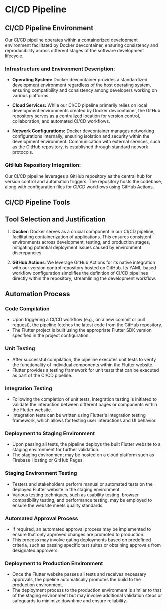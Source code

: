 # CI/CD Pipeline
## CI/CD Pipeline Environment

Our CI/CD pipeline operates within a containerized development environment facilitated by Docker devcontainer, ensuring consistency and reproducibility across different stages of the software development lifecycle.

### Infrastructure and Environment Description:

- **Operating System:** Docker devcontainer provides a standardized development environment regardless of the host operating system, ensuring compatibility and consistency among developers working on various platforms.

- **Cloud Services:** While our CI/CD pipeline primarily relies on local development environments created by Docker devcontainer, the GitHub repository serves as a centralized location for version control, collaboration, and automated CI/CD workflows.

- **Network Configurations:** Docker devcontainer manages networking configurations internally, ensuring isolation and security within the development environment. Communication with external services, such as the GitHub repository, is established through standard network protocols.

### GitHub Repository Integration:

Our CI/CD pipeline leverages a GitHub repository as the central hub for version control and automation triggers. The repository hosts the codebase, along with configuration files for CI/CD workflows using GitHub Actions.

## CI/CD Pipeline Tools

## Tool Selection and Justification

1. **Docker**: Docker serves as a crucial component in our CI/CD pipeline, facilitating containerization of applications. This ensures consistent environments across development, testing, and production stages, mitigating potential deployment issues caused by environment discrepancies.

2. **GitHub Actions**: We leverage GitHub Actions for its native integration with our version control repository hosted on GitHub. Its YAML-based workflow configuration simplifies the definition of CI/CD pipelines directly within the repository, streamlining the development workflow.

## Automation Process

### Code Compilation
- Upon triggering a CI/CD workflow (e.g., on a new commit or pull request), the pipeline fetches the latest code from the GitHub repository.
- The Flutter project is built using the appropriate Flutter SDK version specified in the project configuration.

### Unit Testing
- After successful compilation, the pipeline executes unit tests to verify the functionality of individual components within the Flutter website.
- Flutter provides a testing framework for unit tests that can be executed as part of the CI/CD pipeline.

### Integration Testing
- Following the completion of unit tests, integration testing is initiated to validate the interaction between different pages or components within the Flutter website.
- Integration tests can be written using Flutter's integration testing framework, which allows for testing user interactions and UI behavior.

### Deployment to Staging Environment
- Upon passing all tests, the pipeline deploys the built Flutter website to a staging environment for further validation.
- The staging environment may be hosted on a cloud platform such as Firebase Hosting or GitHub Pages.

### Staging Environment Testing
- Testers and stakeholders perform manual or automated tests on the deployed Flutter website in the staging environment.
- Various testing techniques, such as usability testing, browser compatibility testing, and performance testing, may be employed to ensure the website meets quality standards.

### Automated Approval Process
- If required, an automated approval process may be implemented to ensure that only approved changes are promoted to production.
- This process may involve gating deployments based on predefined criteria, such as passing specific test suites or obtaining approvals from designated approvers.

### Deployment to Production Environment
- Once the Flutter website passes all tests and receives necessary approvals, the pipeline automatically promotes the build to the production environment.
- The deployment process to the production environment is similar to that of the staging environment but may involve additional validation steps or safeguards to minimize downtime and ensure reliability.